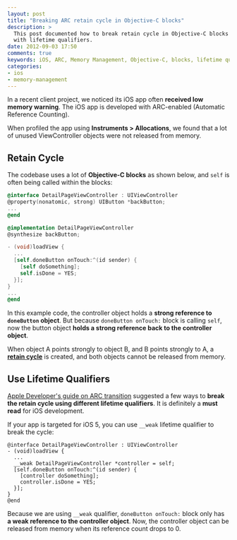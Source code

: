 ```yaml
---
layout: post
title: "Breaking ARC retain cycle in Objective-C blocks"
description: >
  This post documented how to break retain cycle in Objective-C blocks
  with lifetime qualifiers.
date: 2012-09-03 17:50
comments: true
keywords: iOS, ARC, Memory Management, Objective-C, blocks, lifetime qualifiers
categories: 
- ios
- memory-management
---
```


In a recent client project, we noticed its iOS app often **received low memory
warning**. The iOS app is developed with ARC-enabled (Automatic Reference Counting).

When profiled the app using **Instruments > Allocations**, we found that 
a lot of unused ViewController objects were not released from memory. 

Retain Cycle
-----
The codebase uses a lot of **Objective-C blocks** as shown below, and 
`self` is often being called within the blocks:
```objective-c
@interface DetailPageViewController : UIViewController
@property(nonatomic, strong) UIButton *backButton;
...
@end

@implementation DetailPageViewController
@synthesize backButton;

- (void)loadView {
  ...
  [self.doneButton onTouch:^(id sender) {
    [self doSomething]; 
    self.isDone = YES;
  }];
}
...
@end
```

In this example code, the controller object holds a **strong reference to
`doneButton` object**. But because `doneButton onTouch:` block is calling
`self`, now the button object **holds a strong reference back to the controller
object**. 

When object A points strongly to object B, and B points strongly to A, a 
[**retain cycle**](http://cocoawithlove.com/2009/07/rules-to-avoid-retain-cycles.html) is created,
and both objects cannot be released from memory.

Use Lifetime Qualifiers
-----

[Apple Developer's guide on ARC transition](http://developer.apple.com/library/mac/#releasenotes/ObjectiveC/RN-TransitioningToARC/Introduction/Introduction.html#//apple_ref/doc/uid/TP40011226-CH1-SW9) suggested a few ways to **break the retain cycle using different lifetime
qualifiers**. It is definitely a **must read** for iOS development.

If your app is targeted for iOS 5, you can use `__weak` lifetime qualifier to break the cycle:
```
@interface DetailPageViewController : UIViewController
- (void)loadView {
  ...
  __weak DetailPageViewController *controller = self;
  [self.doneButton onTouch:^(id sender) {
    [controller doSomething];
    controller.isDone = YES;
  }];
}
@end
```

Because we are using `__weak` qualifier, `doneButton onTouch:` block
only has **a weak reference to the controller object**. Now, the controller
object can be released from memory when its reference count drops to 0.

